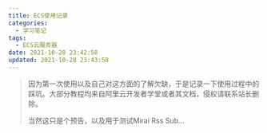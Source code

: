 ```yaml
---
title: ECS使用记录
categories:
  - 学习笔记
tags:
  - ECS云服务器
date: 2021-10-28 23:42:58
updated: 2021-10-28 23:43:58
---
```


> 因为第一次使用以及自己对这方面的了解欠缺，于是记录一下使用过程中的踩坑。大部分教程均来自阿里云开发者学堂或者其文档，侵权请联系站长删除。
>
> 当然这只是个预告，以及用于测试Mirai Rss Sub...

<!-- more -->



